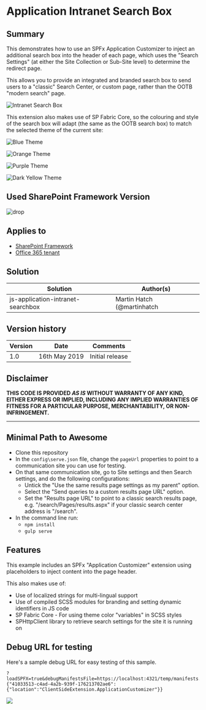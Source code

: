 # Application Intranet Search Box

## Summary
This demonstrates how to use an SPFx Application Customizer to inject an additional search box into the header of each page, which uses the "Search Settings" (at either the Site Collection or Sub-Site level) to determine the redirect page.

This allows you to provide an integrated and branded search box to send users to a "classic" Search Center, or custom page, rather than the OOTB "modern search" page.  

![Intranet Search Box](assets/IntranetSearchBox.gif)

This extension also makes use of SP Fabric Core, so the colouring and style of the search box will adapt (the same as the OOTB search box) to match the selected theme of the current site:

![Blue Theme](assets/Theme_Blue.png)

![Orange Theme](assets/Theme_Orange.png)

![Purple Theme](assets/Theme_Purple.png)

![Dark Yellow Theme](assets/Theme_Dark.png)

## Used SharePoint Framework Version 
![drop](https://img.shields.io/badge/version-1.8.0-green.svg)

## Applies to

* [SharePoint Framework](https://dev.office.com/sharepoint)
* [Office 365 tenant](https://dev.office.com/sharepoint/docs/spfx/set-up-your-development-environment)


## Solution

Solution|Author(s)
--------|---------
js-application-intranet-searchbox | Martin Hatch (@martinhatch | https://martinhatch.com)

## Version history

Version|Date|Comments
-------|----|--------
1.0|16th May 2019|Initial release

## Disclaimer
**THIS CODE IS PROVIDED *AS IS* WITHOUT WARRANTY OF ANY KIND, EITHER EXPRESS OR IMPLIED, INCLUDING ANY IMPLIED WARRANTIES OF FITNESS FOR A PARTICULAR PURPOSE, MERCHANTABILITY, OR NON-INFRINGEMENT.**

---

## Minimal Path to Awesome

- Clone this repository
- In the `config\serve.json` file, change the `pageUrl` properties to point to a communication site you can use for testing.
- On that same communication site, go to Site settings and then Search settings, and do the following configurations:
  - Untick the "Use the same results page settings as my parent" option.
  - Select the "Send queries to a custom results page URL" option.
  - Set the "Results page URL" to point to a classic search results page, e.g. "/search/Pages/results.aspx" if your classic search center address is "/search".
- In the command line run:
  - `npm install`
  - `gulp serve`

## Features
This example includes an SPFx "Application Customizer" extension using placeholders to inject content into the page header.

This also makes use of:

- Use of localized strings for multi-lingual support
- Use of compiled SCSS modules for branding and setting dynamic identifiers in JS code
- SP Fabric Core - For using theme color "variables" in SCSS styles
- SPHttpClient library to retrieve search settings for the site it is running on

## Debug URL for testing
Here's a sample debug URL for easy testing of this sample. 

```
?loadSPFX=true&debugManifestsFile=https://localhost:4321/temp/manifests.js&customActions={"41033513-c4ad-4a2b-939f-176213702ae6":{"location":"ClientSideExtension.ApplicationCustomizer"}}
```

<img src="https://m365-visitor-stats.azurewebsites.net/sp-dev-fx-extensions/samples/js-application-intranet-searchbox" />
